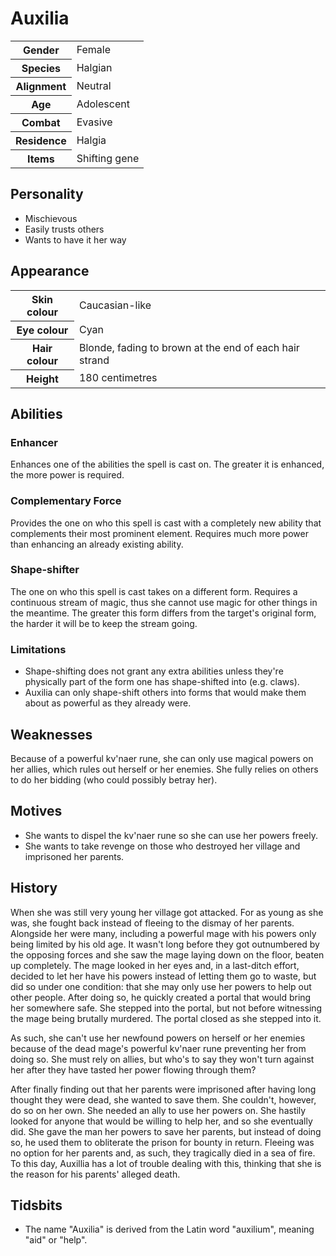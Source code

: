 # Auxilia
<table>
  <tr>
    <th>Gender</th>
    <td>Female</td>
  </tr>
  <tr>
    <th>Species</th>
    <td>Halgian</td>
  </tr>
  <tr>
    <th>Alignment</th>
    <td>Neutral</td>
  </tr>
  <tr>
    <th>Age</th>
    <td>Adolescent</td>
  </tr>
  <tr>
    <th>Combat</th>
    <td>Evasive</td>
  </tr>
  <tr>
    <th>Residence</th>
    <td>Halgia</td>
  </tr>
  <tr>
    <th>Items</th>
    <td>Shifting gene</td>
  </tr>
</table>

## Personality
*  Mischievous
*  Easily trusts others
*  Wants to have it her way

##  Appearance
<table>
  <tr>
    <th>Skin colour</th>
    <td>Caucasian-like</td>
  </tr>
  <tr>
    <th>Eye colour</th>
    <td>Cyan</td>
  </tr>
  <tr>
    <th>Hair colour</th>
    <td>Blonde, fading to brown at the end of each hair strand</td>
  </tr>
  <tr>
    <th>Height</th>
    <td>180 centimetres</td>
  </tr>
</table>                          

##  Abilities

### Enhancer
Enhances one of the abilities the spell is cast on. The greater it is enhanced, the more power is required.

### Complementary Force
Provides the one on who this spell is cast with a completely new ability that complements their most prominent element. Requires much more power than enhancing an already existing ability.

### Shape-shifter
The one on who this spell is cast takes on a different form. Requires a continuous stream of magic, thus she cannot use magic for other things in the meantime. The greater this form differs from the target's original form, the harder it will be to keep the stream going.

### Limitations
*  Shape-shifting does not grant any extra abilities unless they're physically part of the form one has shape-shifted into (e.g. claws).
*  Auxilia can only shape-shift others into forms that would make them about as powerful as they already were.

##  Weaknesses
Because of a powerful kv'naer rune, she can only use magical powers on her allies, which rules out herself or her enemies. She fully relies on others to do her bidding (who could possibly betray her).

##  Motives
*  She wants to dispel the kv'naer rune so she can use her powers freely.
*  She wants to take revenge on those who destroyed her village and imprisoned her parents.

##  History
When she was still very young her village got attacked. For as young as she was, she fought back instead of fleeing to the dismay of her parents.  Alongside her were many, including a powerful mage with his powers only being limited by his old age. It wasn't long before they got outnumbered by the opposing forces and she saw the mage laying down on the floor, beaten up completely. The mage looked in her eyes and, in a last-ditch effort, decided to let her have his powers instead of letting them go to waste, but did so under one condition: that she may only use her powers to help out other people. After doing so, he quickly created a portal that would bring her somewhere safe. She stepped into the portal, but not before witnessing the mage being brutally murdered. The portal closed as she stepped into it.

As such, she can't use her newfound powers on herself or her enemies because of the dead mage's powerful kv'naer rune preventing her from doing so. She must rely on allies, but who's to say they won't turn against her after they have tasted her power flowing through them?

After finally finding out that her parents were imprisoned after having long thought they were dead, she wanted to save them. She couldn't, however, do so on her own. She needed an ally to use her powers on. She hastily looked for anyone that would be willing to help her, and so she eventually did. She gave the man her powers to save her parents, but instead of doing so, he used them to obliterate the prison for bounty in return. Fleeing was no option for her parents and, as such, they tragically died in a sea of fire. To this day, Auxillia has a lot of trouble dealing with this, thinking that she is the reason for his parents' alleged death.

## Tidsbits
*  The name "Auxilia" is derived from the Latin word "auxilium", meaning "aid" or "help".
